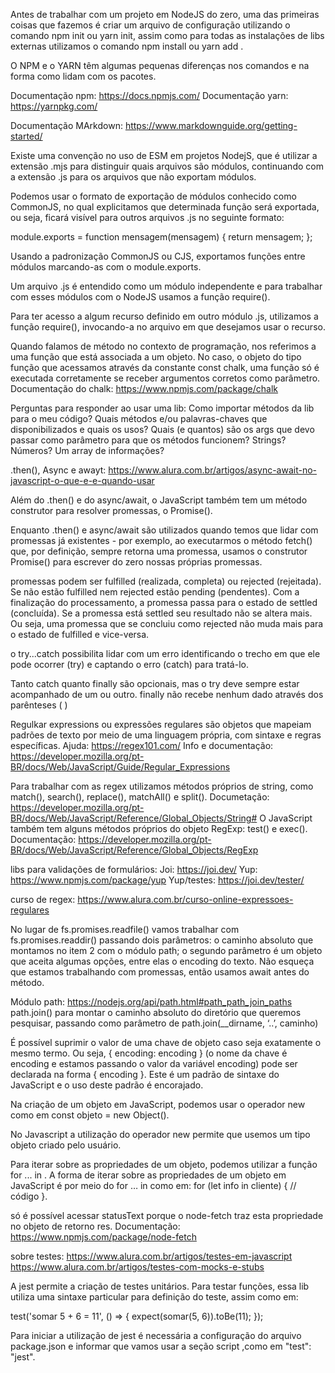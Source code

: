 Antes de trabalhar com um projeto em NodeJS do zero, uma das primeiras coisas que fazemos é criar um arquivo de configuração utilizando o comando npm init ou yarn init, assim como para todas as instalações de libs externas utilizamos o comando npm install <nome do pacote> ou yarn add <nome do pacote>.

O NPM e o YARN têm algumas pequenas diferenças nos comandos e na forma como lidam com os pacotes. 

Documentação npm: https://docs.npmjs.com/
Documentação yarn: https://yarnpkg.com/

Documentação MArkdown: https://www.markdownguide.org/getting-started/

Existe uma convenção no uso de ESM em projetos NodejS, que é utilizar a extensão .mjs para distinguir quais arquivos são módulos, continuando com a extensão .js para os arquivos que não exportam módulos.

Podemos usar o formato de exportação de módulos conhecido como CommonJS, no qual explicitamos que determinada função será exportada, ou seja, ficará visível para outros arquivos .js no seguinte formato:

module.exports = function mensagem(mensagem) {
 return mensagem;
};

Usando a padronização CommonJS ou CJS, exportamos funções entre módulos marcando-as com o module.exports.

Um arquivo .js é entendido como um módulo independente e para trabalhar com esses módulos com o NodeJS usamos a função require().

Para ter acesso a algum recurso definido em outro módulo .js, utilizamos a função require(), invocando-a no arquivo em que desejamos usar o recurso.

Quando falamos de método no contexto de programação, nos referimos a uma função que está associada a um objeto. No caso, o objeto do tipo função que acessamos através da constante const chalk, uma função só é executada corretamente se receber argumentos corretos como parâmetro. 
Documentação do chalk: https://www.npmjs.com/package/chalk

Perguntas para responder ao usar uma lib:
Como importar métodos da lib para o meu código?
Quais métodos e/ou palavras-chaves que disponibilizados e quais os usos?
Quais (e quantos) são os args que devo passar como parâmetro para que os métodos funcionem? Strings? Números? Um array de informações?

.then(), Async e awayt: https://www.alura.com.br/artigos/async-await-no-javascript-o-que-e-e-quando-usar

Além do .then() e do async/await, o JavaScript também tem um método construtor para resolver promessas, o Promise().

Enquanto .then() e async/await são utilizados quando temos que lidar com promessas já existentes - por exemplo, ao executarmos o método fetch() que, por definição, sempre retorna uma promessa, usamos o construtor Promise() para escrever do zero nossas próprias promessas.

promessas podem ser fulfilled (realizada, completa) ou rejected (rejeitada). Se não estão fulfilled nem rejected estão pending (pendentes). Com a finalização do processamento, a promessa passa para o estado de settled (concluída). Se a promessa está settled seu resultado não se altera mais. Ou seja, uma promessa que se concluiu como rejected não muda mais para o estado de fulfilled e vice-versa.

o try...catch possibilita lidar com um erro identificando o trecho em que ele pode ocorrer (try) e captando o erro (catch) para tratá-lo.

Tanto catch quanto finally são opcionais, mas o try deve sempre estar acompanhado de um ou outro. finally não recebe nenhum dado através dos parênteses ( )

Regulkar expressions ou expressões regulares são objetos que mapeiam padrões de texto por meio de uma linguagem própria, com sintaxe e regras específicas.
Ajuda: https://regex101.com/
Info e documentação: https://developer.mozilla.org/pt-BR/docs/Web/JavaScript/Guide/Regular_Expressions

Para trabalhar com as regex utilizamos métodos próprios de string, como match(), search(), replace(), matchAll() e split(). Documetação: https://developer.mozilla.org/pt-BR/docs/Web/JavaScript/Reference/Global_Objects/String#
O JavaScript também tem alguns métodos próprios do objeto RegExp: test() e exec(). Documentação: https://developer.mozilla.org/pt-BR/docs/Web/JavaScript/Reference/Global_Objects/RegExp

libs para validações de formulários:
Joi: https://joi.dev/
Yup: https://www.npmjs.com/package/yup
Yup/testes: https://joi.dev/tester/

curso de regex: https://www.alura.com.br/curso-online-expressoes-regulares

No lugar de fs.promises.readfile() vamos trabalhar com fs.promises.readdir() passando dois parâmetros: o caminho absoluto que montamos no item 2 com o módulo path; o segundo parâmetro é um objeto que aceita algumas opções, entre elas o encoding do texto. Não esqueça que estamos trabalhando com promessas, então usamos await antes do método.

Módulo path: https://nodejs.org/api/path.html#path_path_join_paths
path.join() para montar o caminho absoluto do diretório que queremos pesquisar, passando como parâmetro de path.join(__dirname, ‘..’, caminho)

É possível suprimir o valor de uma chave de objeto caso seja exatamente o mesmo termo. Ou seja, { encoding: encoding } (o nome da chave é encoding e estamos passando o valor da variável encoding) pode ser declarada na forma { encoding }. Este é um padrão de sintaxe do JavaScript e o uso deste padrão é encorajado.


Na criação de um objeto em JavaScript, podemos usar o operador new como em const objeto = new Object().

No Javascript a utilização do operador new permite que usemos um tipo objeto criado pelo usuário.

Para iterar sobre as propriedades de um objeto, podemos utilizar a função for ... in .
A forma de iterar sobre as propriedades de um objeto em JavaScript é por meio do for … in como em: for (let info in cliente) { // código }.

só é possível acessar statusText porque o node-fetch traz esta propriedade no objeto de retorno res. Documentação: https://www.npmjs.com/package/node-fetch

sobre testes: https://www.alura.com.br/artigos/testes-em-javascript
https://www.alura.com.br/artigos/testes-com-mocks-e-stubs

A jest permite a criação de testes unitários. Para testar funções, essa lib utiliza uma sintaxe particular para definição do teste, assim como em:

test('somar 5 + 6 = 11', () => {
  expect(somar(5, 6)).toBe(11);
});

Para iniciar a utilização de jest é necessária a configuração do arquivo package.json e informar que vamos usar a seção script ,como em "test": "jest".